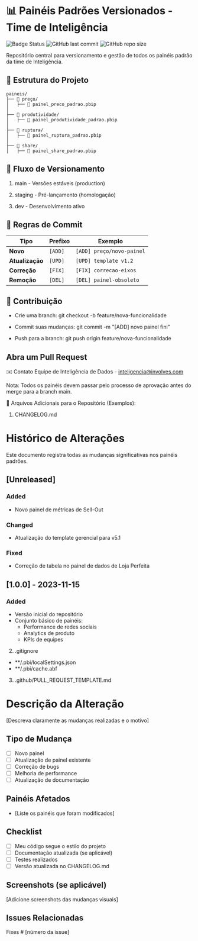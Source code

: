 # 📊 Painéis Padrões Versionados - Time de Inteligência

![Badge Status](https://img.shields.io/badge/status-em%20desenvolvimento-yellow)
![GitHub last commit](https://img.shields.io/github/last-commit/vhenriquean/Versionamento-Power-BI)
![GitHub repo size](https://img.shields.io/github/repo-size/vhenriquean/Versionamento-Power-BI)

Repositório central para versionamento e gestão de todos os painéis padrão da time de Inteligência.

## 📂 Estrutura do Projeto

```
paineis/
├── 📁 preço/
│   ├── 📄 painel_preco_padrao.pbip
│
├── 📁 produtividade/
│   ├── 📄 painel_produtividade_padrao.pbip
│
├── 📁 ruptura/
│   ├── 📄 painel_ruptura_padrao.pbip
│
├── 📁 share/
│   ├── 📄 painel_share_padrao.pbip
```


## 🔄 Fluxo de Versionamento
1. main - Versões estáveis (production)

2. staging - Pré-lançamento (homologação)

3. dev - Desenvolvimento ativo

## 📌 Regras de Commit

| Tipo          | Prefixo  | Exemplo                     |
|---------------|----------|-----------------------------|
| **Novo**      | `[ADD]`  | `[ADD] preço/novo-painel`   |
| **Atualização**| `[UPD]` | `[UPD] template v1.2`       |
| **Correção**  | `[FIX]`  | `[FIX] correcao-eixos`      |
| **Remoção**   | `[DEL]`  | `[DEL] painel-obsoleto`     |

## 🤝 Contribuição

- Crie uma branch: git checkout -b feature/nova-funcionalidade

- Commit suas mudanças: git commit -m "[ADD] novo painel fini"

- Push para a branch: git push origin feature/nova-funcionalidade


## Abra um Pull Request


✉️ Contato
Equipe de Inteligência de Dados - inteligencia@involves.com

Nota: Todos os painéis devem passar pelo processo de aprovação antes do merge para a branch main.


📝 Arquivos Adicionais para o Repositório (Exemplos):

1. CHANGELOG.md
   
# Histórico de Alterações

Este documento registra todas as mudanças significativas nos painéis padrões.

## [Unreleased]
### Added
- Novo painel de métricas de Sell-Out
  
### Changed
- Atualização do template gerencial para v5.1

### Fixed
- Correção de tabela no painel de dados de Loja Perfeita

## [1.0.0] - 2023-11-15
### Added
- Versão inicial do repositório
- Conjunto básico de painéis:
  - Performance de redes sociais
  - Analytics de produto
  - KPIs de equipes

2.  .gitignore

- **/.pbi/localSettings.json  
- **/.pbi/cache.abf

3. .github/PULL_REQUEST_TEMPLATE.md

# Descrição da Alteração

[Descreva claramente as mudanças realizadas e o motivo]

## Tipo de Mudança
- [ ] Novo painel
- [ ] Atualização de painel existente
- [ ] Correção de bugs
- [ ] Melhoria de performance
- [ ] Atualização de documentação

## Painéis Afetados
- [Liste os painéis que foram modificados]

## Checklist
- [ ] Meu código segue o estilo do projeto
- [ ] Documentação atualizada (se aplicável)
- [ ] Testes realizados
- [ ] Versão atualizada no CHANGELOG.md

## Screenshots (se aplicável)
[Adicione screenshots das mudanças visuais]

## Issues Relacionadas
Fixes # [número da issue]

